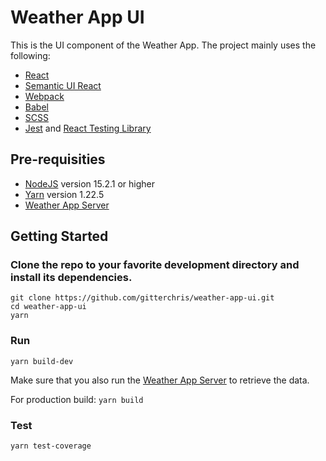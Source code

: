 # Weather App UI

This is the UI component of the Weather App. The project mainly uses the following:
* [React](https://reactjs.org)
* [Semantic UI React](https://react.semantic-ui.com)
* [Webpack](https://webpack.js.org)
* [Babel](https://babeljs.io)
* [SCSS](https://sass-lang.com)
* [Jest](https://jestjs.io) and [React Testing Library](https://testing-library.com/docs/react-testing-library/intro/)

## Pre-requisities
* [NodeJS](https://nodejs.org/en/) version 15.2.1 or higher
* [Yarn](https://yarnpkg.com) version 1.22.5
* [Weather App Server](https://github.com/gitterchris/weather-app-server)

## Getting Started

### Clone the repo to your favorite development directory and install its dependencies.
```
git clone https://github.com/gitterchris/weather-app-ui.git
cd weather-app-ui
yarn
```

### Run

```
yarn build-dev
```

Make sure that you also run the [Weather App Server](https://github.com/gitterchris/weather-app-server) to retrieve the data. 

For production build: `yarn build`

### Test

```
yarn test-coverage
```
